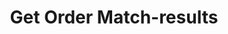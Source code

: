 ---
title: Get Order Match-results
position_number: 1.9
type: get
description: API Key Permission：Read <br/>
             Rate Limit (NEW):20times/2s
parameters:
  - name: 
    content: 
content_markdown: |-
  The return data contains a list and each item in the list represents a match result.
  {: .info }

  This endpoint returns the match results of past and open orders based on specific search criteria.
left_code_blocks:
  - code_block: |-
           GET /v1.0/trades/spot/orders/{orderId}/match-results
    title: HTTP REQUEST
    language: java
right_code_blocks:
  - code_block: |2-
      {
         "code": "200",
         "message": "success",
         "data": [{
            order_id:"T08128123000582660096",
            amount:"1000.0",
            price:"10.0",
            turnover:"100.0",
            fee:"0.2",
            time:"1605164996"
          }]
      }
    title: Response
    language: json
  - code_block: |2-
      {
        "data": null,
        "code": "400",
        "message": "error message here"
      }
    title: Error
    language: json
---